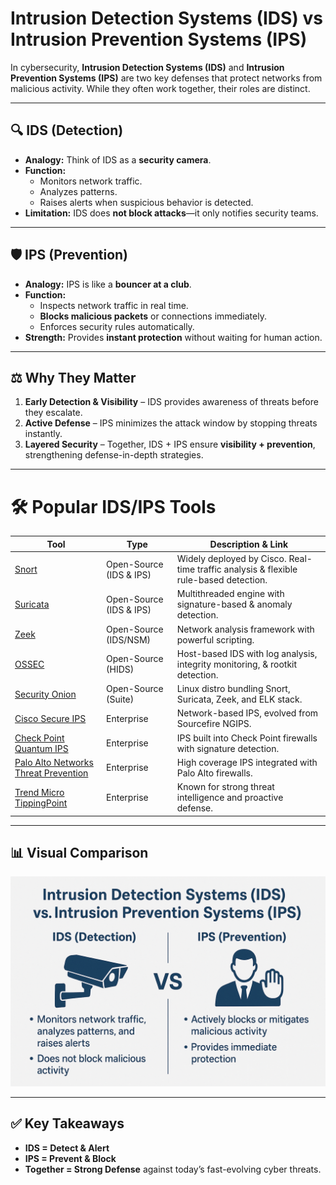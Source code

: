 # Intrusion Detection Systems (IDS) vs Intrusion Prevention Systems (IPS)

In cybersecurity, **Intrusion Detection Systems (IDS)** and **Intrusion Prevention Systems (IPS)** are two key defenses that protect networks from malicious activity. While they often work together, their roles are distinct.

---

## 🔍 IDS (Detection)
- **Analogy:** Think of IDS as a **security camera**.  
- **Function:**  
  - Monitors network traffic.  
  - Analyzes patterns.  
  - Raises alerts when suspicious behavior is detected.  
- **Limitation:** IDS does **not block attacks**—it only notifies security teams.  

---

## 🛡️ IPS (Prevention)
- **Analogy:** IPS is like a **bouncer at a club**.  
- **Function:**  
  - Inspects network traffic in real time.  
  - **Blocks malicious packets** or connections immediately.  
  - Enforces security rules automatically.  
- **Strength:** Provides **instant protection** without waiting for human action.  

---

## ⚖️ Why They Matter
1. **Early Detection & Visibility** – IDS provides awareness of threats before they escalate.  
2. **Active Defense** – IPS minimizes the attack window by stopping threats instantly.  
3. **Layered Security** – Together, IDS + IPS ensure **visibility + prevention**, strengthening defense-in-depth strategies.  

---


# 🛠 Popular IDS/IPS Tools  

| Tool | Type | Description & Link |
|------|------|--------------------|
| [Snort](https://www.snort.org/) | Open-Source (IDS & IPS) | Widely deployed by Cisco. Real-time traffic analysis & flexible rule-based detection. |
| [Suricata](https://suricata.io/) | Open-Source (IDS & IPS) | Multithreaded engine with signature-based & anomaly detection. |
| [Zeek](https://zeek.org/) | Open-Source (IDS/NSM) | Network analysis framework with powerful scripting. |
| [OSSEC](https://www.ossec.net/) | Open-Source (HIDS) | Host-based IDS with log analysis, integrity monitoring, & rootkit detection. |
| [Security Onion](https://securityonionsolutions.com/) | Open-Source (Suite) | Linux distro bundling Snort, Suricata, Zeek, and ELK stack. |
| [Cisco Secure IPS](https://www.cisco.com/c/en/us/products/security/secure-ips/index.html) | Enterprise | Network-based IPS, evolved from Sourcefire NGIPS. |
| [Check Point Quantum IPS](https://www.checkpoint.com/products/ips-intrusion-prevention-system/) | Enterprise | IPS built into Check Point firewalls with signature detection. |
| [Palo Alto Networks Threat Prevention](https://www.paloaltonetworks.com/network-security/ips-intrusion-prevention-system) | Enterprise | High coverage IPS integrated with Palo Alto firewalls. |
| [Trend Micro TippingPoint](https://www.trendmicro.com/en_us/business/products/network/intrusion-prevention/tippingpoint-threat-protection-system.html) | Enterprise | Known for strong threat intelligence and proactive defense. |


---

## 📊 Visual Comparison

![IDS vs IPS Infographic](Intrusion%20Detection%20Systems%20(IDS)%20vs%20Intrusion%20Prevention%20Systems%20(IPS).png) 


---

## ✅ Key Takeaways
- **IDS = Detect & Alert**  
- **IPS = Prevent & Block**  
- **Together = Strong Defense** against today’s fast-evolving cyber threats.  
